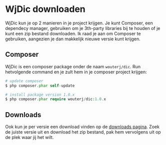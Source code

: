 # WjDic downloaden

WjDic kun je op 2 manieren in je project krijgen. Je kunt Composer, een
dependecy manager, gebruiken om je 3th-party libraries bij te houden of je kunt
een zip bestand downloaden. Ik raad je aan om Composer te gebruiken, aangezien
je dan makkelijk nieuwe versie kunt krijgen.

## Composer

WjDic is een composer package onder de naam `wouterj/dic`. Run hetvolgende
command en je zult hem in je composer project krijgen:

````php
# update composer
$ php composer.phar self-update

# install package version 1.0.x
$ php composer.phar require wouterj/dic:1.0.x
````

## Downloads

Ook kun je per versie een download vinden op de [downloads pagina][1]. Zoek de
juiste versie uit en download het zip bestand, pak hem vervolgens uit op de plek
waar jij het wilt.

 [1]: https://github.com/WouterJ/dic/tags
